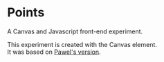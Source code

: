 # Points
A Canvas and Javascript front-end experiment.

This experiment is created with the Canvas element.  
It was based on [Pawel's version](http://codepen.io/pqcm/).
